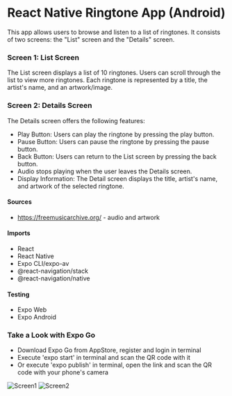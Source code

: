 # React Native Ringtone App (Android)

This app allows users to browse and listen to a list of ringtones. It consists of two screens: the "List" screen and the "Details" screen.

### Screen 1: List Screen

The List screen displays a list of 10 ringtones. Users can scroll through the list to view more ringtones. Each ringtone is represented by a title, the artist's name, and an artwork/image.

### Screen 2: Details Screen

The Details screen offers the following features:

- Play Button: Users can play the ringtone by pressing the play button.
- Pause Button: Users can pause the ringtone by pressing the pause button.
- Back Button: Users can return to the List screen by pressing the back button.
- Audio stops playing when the user leaves the Details screen.
- Display Information: The Detail screen displays the title, artist's name, and artwork of the selected ringtone.

#### Sources

- https://freemusicarchive.org/ - audio and artwork

#### Imports

- React
- React Native
- Expo CLI/expo-av
- @react-navigation/stack
- @react-navigation/native

#### Testing

- Expo Web
- Expo Android

### Take a Look with Expo Go

- Download Expo Go from AppStore, register and login in terminal
- Execute 'expo start' in terminal and scan the QR code with it
- Or execute 'expo publish' in terminal, open the link and scan the QR code with your phone's camera

![Screen1]('./assets/screenshots/Screen1.jpg')
![Screen2]('./assets/screenshots/Screen2.jpg')
